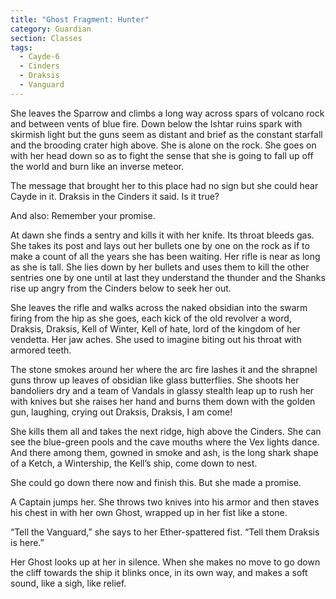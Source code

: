 ```yaml
---
title: "Ghost Fragment: Hunter"
category: Guardian
section: Classes
tags:
  - Cayde-6
  - Cinders
  - Draksis
  - Vanguard
---
```


She leaves the Sparrow and climbs a long way across spars of volcano rock and between vents of blue fire. Down below the Ishtar ruins spark with skirmish light but the guns seem as distant and brief as the constant starfall and the brooding crater high above. She is alone on the rock. She goes on with her head down so as to fight the sense that she is going to fall up off the world and burn like an inverse meteor.

The message that brought her to this place had no sign but she could hear Cayde in it. Draksis in the Cinders it said. Is it true?

And also: Remember your promise.

At dawn she finds a sentry and kills it with her knife. Its throat bleeds gas. She takes its post and lays out her bullets one by one on the rock as if to make a count of all the years she has been waiting. Her rifle is near as long as she is tall. She lies down by her bullets and uses them to kill the other sentries one by one until at last they understand the thunder and the Shanks rise up angry from the Cinders below to seek her out.

She leaves the rifle and walks across the naked obsidian into the swarm firing from the hip as she goes, each kick of the old revolver a word, Draksis, Draksis, Kell of Winter, Kell of hate, lord of the kingdom of her vendetta. Her jaw aches. She used to imagine biting out his throat with armored teeth.

The stone smokes around her where the arc fire lashes it and the shrapnel guns throw up leaves of obsidian like glass butterflies. She shoots her bandoliers dry and a team of Vandals in glassy stealth leap up to rush her with knives but she raises her hand and burns them down with the golden gun, laughing, crying out Draksis, Draksis, I am come!

She kills them all and takes the next ridge, high above the Cinders. She can see the blue-green pools and the cave mouths where the Vex lights dance. And there among them, gowned in smoke and ash, is the long shark shape of a Ketch, a Wintership, the Kell’s ship, come down to nest.

She could go down there now and finish this. But she made a promise.

A Captain jumps her. She throws two knives into his armor and then staves his chest in with her own Ghost, wrapped up in her fist like a stone.

“Tell the Vanguard,” she says to her Ether-spattered fist. “Tell them Draksis is here.”

Her Ghost looks up at her in silence. When she makes no move to go down the cliff towards the ship it blinks once, in its own way, and makes a soft sound, like a sigh, like relief.
